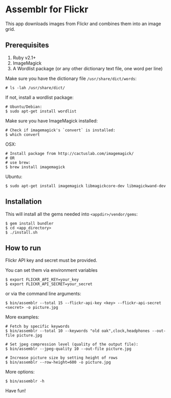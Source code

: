Assemblr for Flickr
===================

This app downloads images from Flickr and combines them into an image grid.

Prerequisites
-------------

1. Ruby v2.1+
2. ImageMagick
3. A Wordlist package (or any other dictionary text file, one word per line)

Make sure you have the dictionary file `/usr/share/dict/words`:

    # ls -lah /usr/share/dict/

If not, install a wordlist package:

    # Ubuntu/Debian:
    $ sudo apt-get install wordlist

Make sure you have ImageMagick installed:

    # Check if imagemagick's `convert` is installed:
    $ which convert

OSX:

    # Install package from http://cactuslab.com/imagemagick/
    # OR
    # use brew:
    $ brew install imagemagick

Ubuntu:

    $ sudo apt-get install imagemagick libmagickcore-dev libmagickwand-dev

Installation
------------

This will install all the gems needed into `<appdir>/vendor/gems`:

    $ gem install bundler
    $ cd <app_directory>
    $ ./install.sh

How to run
----------

Flickr API key and secret must be provided.

You can set them via environment variables

    $ export FLICKR_API_KEY=your_key
    $ export FLICKR_API_SECRET=your_secret

or via the command line arguments:

    $ bin/assemblr --total 15 --flickr-api-key <key> --flickr-api-secret <secret> -o picture.jpg

More examples:

    # Fetch by specific keywords
    $ bin/assemblr --total 10 --keywords "old oak",clock,headphones --out-file picture.jpg

    # Set jpeg compression level (quality of the output file):
    $ bin/assemblr --jpeg-quality 10 --out-file picture.jpg

    # Increase picture size by setting height of rows
    $ bin/assemblr --row-height=600 -o picture.jpg

More options:

    $ bin/assemblr -h

Have fun!
